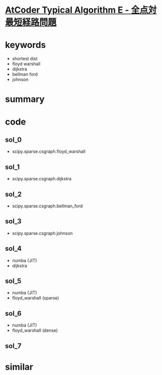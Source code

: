 # [AtCoder Typical Algorithm E - 全点対最短経路問題](https://atcoder.jp/contests/typical-algorithm/tasks/typical_algorithm_e)



# keywords 
- shortest dist 
- floyd warshall
- dijkstra
- bellman ford 
- johnson


# summary

# code 
## sol_0
- scipy.sparse.csgraph.floyd_warshall

## sol_1
- scipy.sparse.csgraph.dijkstra

## sol_2
- scipy.sparse.csgraph.bellman_ford

## sol_3
- scipy.sparse.csgraph.johnson

## sol_4 
- numba (JIT)
- dijkstra 

## sol_5
- numba (JIT)
- floyd_warshall (sparse)

## sol_6
- numba (JIT)
- floyd_warshall (dense)

## sol_7



# similar 